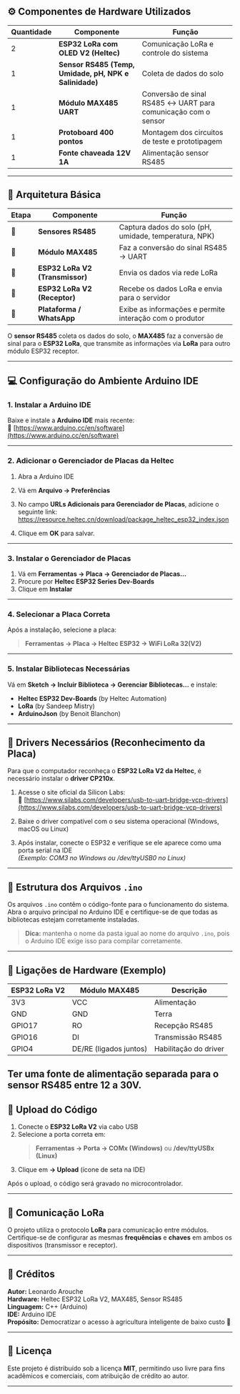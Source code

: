 ## ⚙️ Componentes de Hardware Utilizados

| Quantidade | Componente | Função |
|-------------|-------------|--------|
| 2 | **ESP32 LoRa com OLED V2 (Heltec)** | Comunicação LoRa e controle do sistema |
| 1 | **Sensor RS485 (Temp, Umidade, pH, NPK e Salinidade)** | Coleta de dados do solo |
| 1 | **Módulo MAX485 UART** | Conversão de sinal RS485 ↔ UART para comunicação com o sensor |
| 1 | **Protoboard 400 pontos** | Montagem dos circuitos de teste e prototipagem |
| 1 | **Fonte chaveada 12V 1A** | Alimentação sensor RS485 |

---

## 🧠 Arquitetura Básica

| Etapa | Componente                      | Função                                                  |
| ----- | ------------------------------- | ------------------------------------------------------- |
| 🌾    | **Sensores RS485**              | Captura dados do solo (pH, umidade, temperatura, NPK)   |
| 🔌    | **Módulo MAX485**               | Faz a conversão do sinal RS485 → UART                   |
| 📡    | **ESP32 LoRa V2 (Transmissor)** | Envia os dados via rede LoRa                            |
| 📶    | **ESP32 LoRa V2 (Receptor)**    | Recebe os dados LoRa e envia para o servidor            |
| 💬    | **Plataforma / WhatsApp**       | Exibe as informações e permite interação com o produtor |

O **sensor RS485** coleta os dados do solo, o **MAX485** faz a conversão de sinal para o **ESP32 LoRa**, que transmite as informações via **LoRa** para outro módulo ESP32 receptor.

---

## 💻 Configuração do Ambiente Arduino IDE

### 1. Instalar a Arduino IDE
Baixe e instale a **Arduino IDE** mais recente:  
🔗 [https://www.arduino.cc/en/software](https://www.arduino.cc/en/software)

---

### 2. Adicionar o Gerenciador de Placas da Heltec

1. Abra a Arduino IDE  
2. Vá em **Arquivo → Preferências**  
3. No campo **URLs Adicionais para Gerenciador de Placas**, adicione o seguinte link:
https://resource.heltec.cn/download/package_heltec_esp32_index.json

4. Clique em **OK** para salvar.

---

### 3. Instalar o Gerenciador de Placas

1. Vá em **Ferramentas → Placa → Gerenciador de Placas...**
2. Procure por **Heltec ESP32 Series Dev-Boards**
3. Clique em **Instalar**

---

### 4. Selecionar a Placa Correta

Após a instalação, selecione a placa:

> **Ferramentas → Placa → Heltec ESP32 → WiFi LoRa 32(V2)**

---

### 5. Instalar Bibliotecas Necessárias

Vá em **Sketch → Incluir Biblioteca → Gerenciar Bibliotecas...** e instale:

- **Heltec ESP32 Dev-Boards** (by Heltec Automation)
- **LoRa** (by Sandeep Mistry)
- **ArduinoJson** (by Benoit Blanchon)

---

## 🧰 Drivers Necessários (Reconhecimento da Placa)

Para que o computador reconheça o **ESP32 LoRa V2 da Heltec**, é necessário instalar o **driver CP210x**.

1. Acesse o site oficial da Silicon Labs:  
🔗 [https://www.silabs.com/developers/usb-to-uart-bridge-vcp-drivers](https://www.silabs.com/developers/usb-to-uart-bridge-vcp-drivers)

2. Baixe o driver compatível com o seu sistema operacional (Windows, macOS ou Linux)

3. Após instalar, conecte o ESP32 e verifique se ele aparece como uma porta serial na IDE  
*(Exemplo: COM3 no Windows ou /dev/ttyUSB0 no Linux)*

---

## 📁 Estrutura dos Arquivos `.ino`

Os arquivos `.ino` contêm o código-fonte para o funcionamento do sistema.  
Abra o arquivo principal no Arduino IDE e certifique-se de que todas as bibliotecas estejam corretamente instaladas.

> **Dica:** mantenha o nome da pasta igual ao nome do arquivo `.ino`, pois o Arduino IDE exige isso para compilar corretamente.

---

## 🔌 Ligações de Hardware (Exemplo)

| ESP32 LoRa V2 | Módulo MAX485 | Descrição |
|----------------|----------------|-----------|
| 3V3 | VCC | Alimentação |
| GND | GND | Terra |
| GPIO17 | RO | Recepção RS485 |
| GPIO16 | DI | Transmissão RS485 |
| GPIO4 | DE/RE (ligados juntos) | Habilitação do driver |

Ter uma fonte de alimentação separada para o sensor RS485 entre 12 a 30V.
---

## 🚀 Upload do Código

1. Conecte o **ESP32 LoRa V2** via cabo USB  
2. Selecione a porta correta em:  
   > **Ferramentas → Porta → COMx (Windows)** ou **/dev/ttyUSBx (Linux)**  
3. Clique em **→ Upload** (ícone de seta na IDE)

Após o upload, o código será gravado no microcontrolador.

---

## 📡 Comunicação LoRa

O projeto utiliza o protocolo **LoRa** para comunicação entre módulos.  
Certifique-se de configurar as mesmas **frequências** e **chaves** em ambos os dispositivos (transmissor e receptor).

---

## 🧾 Créditos

**Autor:** Leonardo Arouche  
**Hardware:** Heltec ESP32 LoRa V2, MAX485, Sensor RS485  
**Linguagem:** C++ (Arduino)  
**IDE:** Arduino IDE  
**Propósito:** Democratizar o acesso à agricultura inteligente de baixo custo 🌿

---

## 📜 Licença
Este projeto é distribuído sob a licença **MIT**, permitindo uso livre para fins acadêmicos e comerciais, com atribuição de crédito ao autor.

---

